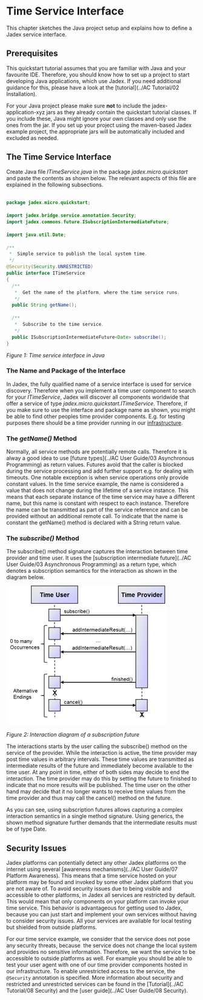 # Time Service Interface

This chapter sketches the Java project setup and explains how to define a Jadex service interface.

## Prerequisites

This quickstart tutorial assumes that you are familiar with Java and your favourite IDE. Therefore, you should know how to set up a project to start developing Java applications, which use Jadex. If you need additional guidance for this, please have a look at the [tutorial](../AC Tutorial/02 Installation).

For your Java project please make sure **not** to include the jadex-application-xyz jars as they already contain the quickstart tutorial classes. If you include these, Java might ignore your own classes and only use the ones from the jar. If you set up your project using the maven-based Jadex example project, the appropriate jars will be automatically included and excluded as needed.

## The Time Service Interface

Create Java file *ITimeService.java* in the package *jadex.micro.quickstart* and paste the contents as shown below. The relevant aspects of this file are explained in the following subsections.


```java

package jadex.micro.quickstart;

import jadex.bridge.service.annotation.Security;
import jadex.commons.future.ISubscriptionIntermediateFuture;

import java.util.Date;

/**
 *  Simple service to publish the local system time.
 */
@Security(Security.UNRESTRICTED)
public interface ITimeService
{
  /**
   *  Get the name of the platform, where the time service runs.
   */
  public String getName();

  /**
   *  Subscribe to the time service.
   */
  public ISubscriptionIntermediateFuture<Date> subscribe();
}

```


*Figure 1: Time service interface in Java*

### The Name and Package of the Interface

In Jadex, the fully qualified name of a service interface is used for service discovery. Therefore when you implement a time user component to search for your *ITimeService*, Jadex will discover all components worldwide that offer a service of type *jadex.micro.quickstart.ITimeService*. Therefore, if you make sure to use the interface and package name as shown, you might be able to find other peoples time provider components. E.g. for testing purposes there should be a time provider running in our [infrastructure](http://www.activecomponents.org/bin/view/Infrastructure/Overview).

### The *getName()* Method


Normally, all service methods are potentially remote calls. Therefore it is alway a good idea to use [future types](../AC User Guide/03 Asynchronous Programming) as return values. Futures avoid that the caller is blocked during the service processing and add further support e.g. for dealing with timeouts. One notable exception is when service operations only provide constant values. In the time service example, the name is considered a value that does not change during the lifetime of a service instance. This means that each separate instance of the time service may have a different name, but this name is constant with respect to each instance. Therefore the name can be transmitted as part of the service reference and can be provided without an additional remote call. To indicate that the name is constant the getName() method is declared with a String return value.

### The *subscribe()* Method


The subscribe() method signature captures the interaction between time provider and time user. It uses the [subscription intermediate future](../AC User Guide/03 Asynchronous Programming) as a return type, which denotes a subscription semantics for the interaction as shown in the diagram below.

![02 Time Service Interface@subscription.png](subscription.png)

*Figure 2: Interaction diagram of a subscription future*

The interactions starts by the user calling the subscribe() method on the service of the provider. While the interaction is active, the time provider may post time values in arbitrary intervals. These time values are transmitted as intermediate results of the future and immediately become available to the time user. At any point in time, either of both sides may decide to end the interaction. The time provider may do this by setting the future to finished to indicate that no more results will be published. The time user on the other hand may decide that it no longer wants to receive time values from the time provider and thus may call the cancel() method on the future.

As you can see, using subscription futures allows capturing a complex interaction semantics in a single method signature. Using generics, the shown method signature further demands that the intermediate results must be of type Date.


## Security Issues


Jadex platforms can potentially detect any other Jadex platforms on the internet using several [awareness mechanisms](../AC User Guide/07 Platform Awareness). This means that a time service hosted on your platform may be found and invoked by some other Jadex platform that you are not aware of. To avoid security issues due to being visible and accessible to other platforms, in Jadex all services are restricted by default. This would mean that only components on your platform can invoke your time service. This behavior is advantageous for getting used to Jadex, because you can just start and implement your own services without having to consider security issues. All your services are available for local testing but shielded from outside platforms.

For our time service example, we consider that the service does not pose any security threats, because  the service does not change the local system and provides no sensitive information. Therefore, we want the service to be accessible to outside platforms as well. For example you should be able to test your user agent with one of our time provider components hosted in our infrastructure. To enable unrestricted access to the service, the ```@Security``` annotation is specified. More information about security and restricted and unrestricted services can be found in the [Tutorial](../AC Tutorial/08 Security) and the [user guide](../AC User Guide/08 Security).

